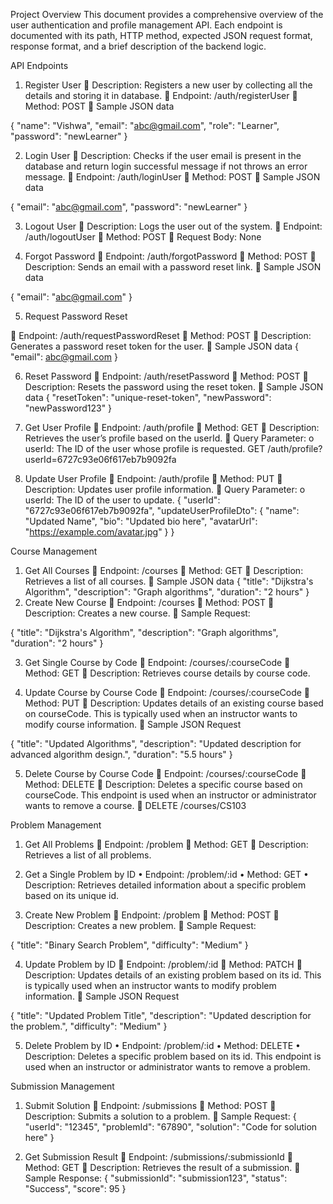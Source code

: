 Project Overview
This document provides a comprehensive overview of the user authentication and profile management API. 
Each endpoint is documented with its path, HTTP method, expected JSON request format, response format, and a brief description of the backend logic.


API Endpoints
1.	Register User 
	Description: Registers a new user by collecting all the details and storing it in database.
	Endpoint: /auth/registerUser
	Method: POST
	Sample JSON data

{
  "name": "Vishwa",
  "email": "abc@gmail.com",
  "role": "Learner",
  "password": "newLearner"
}

2.	Login User 
	Description: Checks if the user email is present in the database and return login successful message if not throws an error message.
	Endpoint: /auth/loginUser
	Method: POST
	Sample JSON data

{
 "email": "abc@gmail.com", 
"password": "newLearner" 
}

3.	Logout User 
	Description: Logs the user out of the system.
	Endpoint: /auth/logoutUser
	Method: POST
	Request Body: None


4.	Forgot Password
	Endpoint: /auth/forgotPassword
	Method: POST
	Description: Sends an email with a password reset link.
	Sample JSON data

{ "email": "abc@gmail.com" }




5. Request Password Reset

	Endpoint: /auth/requestPasswordReset
	Method: POST
	Description: Generates a password reset token for the user.
	Sample JSON data
{ 
"email": abc@gmail.com
 }

6. Reset Password
	Endpoint: /auth/resetPassword
	Method: POST
	Description: Resets the password using the reset token.
	Sample JSON data
{ 
"resetToken": "unique-reset-token", 
"newPassword": "newPassword123" 
}

7. Get User Profile
	Endpoint: /auth/profile
	Method: GET
	Description: Retrieves the user’s profile based on the userId.
	Query Parameter:
o	userId: The ID of the user whose profile is requested.
GET /auth/profile?userId=6727c93e06f617eb7b9092fa

8. Update User Profile
	Endpoint: /auth/profile
	Method: PUT
	Description: Updates user profile information.
	Query Parameter:
o	userId: The ID of the user to update.
       {
  "userId": "6727c93e06f617eb7b9092fa",
  "updateUserProfileDto": {
    "name": "Updated Name",
    "bio": "Updated bio here",
    "avatarUrl": "https://example.com/avatar.jpg"
  }
}




Course Management

1. Get All Courses
	Endpoint: /courses
	Method: GET
	Description: Retrieves a list of all courses.
	Sample JSON data
{ 
    "title": "Dijkstra's Algorithm",
   "description": "Graph algorithms", 
    "duration": "2 hours" 
}
2. Create New Course
	Endpoint: /courses
	Method: POST
	Description: Creates a new course.
	Sample Request:

{
  "title": "Dijkstra's Algorithm",
  "description": "Graph algorithms",
  "duration": "2 hours"
}

3. Get Single Course by Code
	Endpoint: /courses/:courseCode
	Method: GET
	Description: Retrieves course details by course code.

4. Update Course by Course Code
	Endpoint: /courses/:courseCode
	Method: PUT
	Description: Updates details of an existing course based on courseCode. This is typically used when an instructor wants to modify course information.
	Sample JSON Request

{ 
"title": "Updated Algorithms",
 "description": "Updated description for advanced algorithm design.",
 "duration": "5.5 hours" 
}







5. Delete Course by Course Code
	Endpoint: /courses/:courseCode
	Method: DELETE
	Description: Deletes a specific course based on courseCode. This endpoint is used when an instructor or administrator wants to remove a course.
	DELETE /courses/CS103


Problem Management

1. Get All Problems
	Endpoint: /problem
	Method: GET
	Description: Retrieves a list of all problems.

2. Get a Single Problem by ID
•	Endpoint: /problem/:id
•	Method: GET
•	Description: Retrieves detailed information about a specific problem based on its unique id.

3. Create New Problem
	Endpoint: /problem
	Method: POST
	Description: Creates a new problem.
	Sample Request:

{
  "title": "Binary Search Problem",
  "difficulty": "Medium"
}

4. Update Problem by ID
	Endpoint: /problem/:id
	Method: PATCH
	Description: Updates details of an existing problem based on its id. This is typically used when an instructor wants to modify problem information.
	Sample JSON Request

 { 
"title": "Updated Problem Title", 
"description": "Updated description for the problem.", 
"difficulty": "Medium" 
}

5. Delete Problem by ID
•	Endpoint: /problem/:id
•	Method: DELETE
•	Description: Deletes a specific problem based on its id. This endpoint is used when an instructor or administrator wants to remove a problem.


Submission Management

1. Submit Solution
	Endpoint: /submissions
	Method: POST
	Description: Submits a solution to a problem.
	Sample Request:
{
  "userId": "12345",
  "problemId": "67890",
  "solution": "Code for solution here"
}

2. Get Submission Result
	Endpoint: /submissions/:submissionId
	Method: GET
	Description: Retrieves the result of a submission.
	Sample Response:
{
  "submissionId": "submission123",
  "status": "Success",
  "score": 95
}
